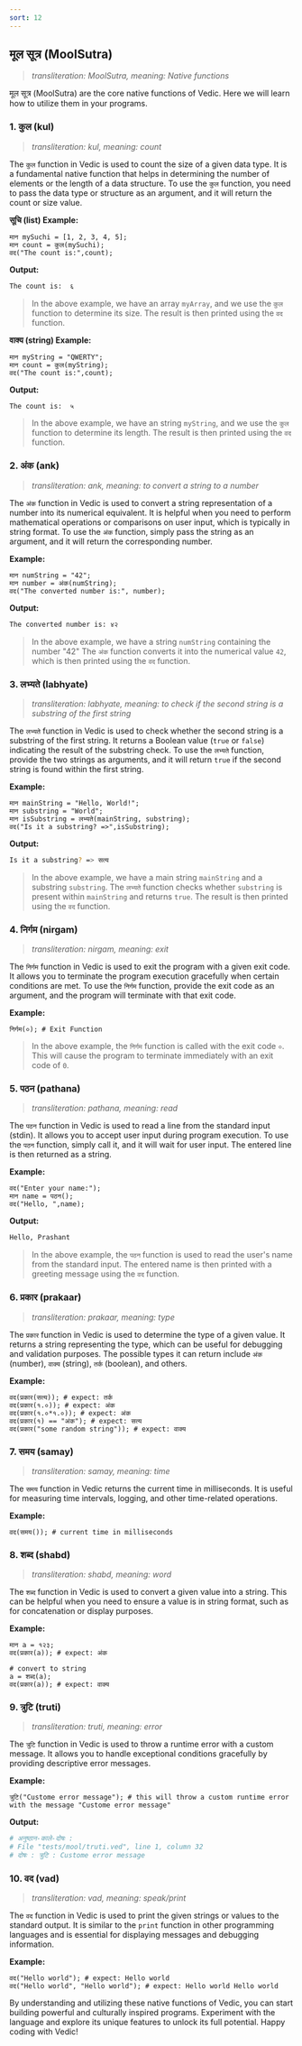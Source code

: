 ```yaml
---
sort: 12
---
```

## मूल सूत्र (MoolSutra)

>_transliteration: MoolSutra, meaning: Native functions_

मूल सूत्र (MoolSutra) are the core native functions of Vedic.
Here we will learn how to utilize them in your programs.

### 1. कुल (kul)

>_transliteration: kul, meaning: count_

The `कुल` function in Vedic is used to count the size of a given data type. It is a fundamental native function that helps in determining the number of elements or the length of a data structure. To use the `कुल` function, you need to pass the data type or structure as an argument, and it will return the count or size value.

**सूचि (list) Example:**
```ved
मान mySuchi = [1, 2, 3, 4, 5];
मान count = कुल(mySuchi);
वद("The count is:",count);
```

**Output:**
```bash
The count is:  ६
```

> In the above example, we have an array `myArray`, and we use the `कुल` function to determine its size. The result is then printed using the `वद` function.

**वाक्य (string) Example:**
```ved
मान myString = "QWERTY";
मान count = कुल(myString);
वद("The count is:",count);
```

**Output:**

```bash
The count is:  ५
```

> In the above example, we have an string `myString`, and we use the `कुल` function to determine its length. The result is then printed using the `वद` function.


### 2. अंक (ank)

>_transliteration: ank, meaning: to convert a string to a number_

The `अंक` function in Vedic is used to convert a string representation of a number into its numerical equivalent. It is helpful when you need to perform mathematical operations or comparisons on user input, which is typically in string format. To use the `अंक` function, simply pass the string as an argument, and it will return the corresponding number.

**Example:**
```ved
मान numString = "42";
मान number = अंक(numString);
वद("The converted number is:", number);
```

**Output:**
```bash
The converted number is: ४२
```

> In the above example, we have a string `numString` containing the number "42" The `अंक` function converts it into the numerical value `42`, which is then printed using the `वद` function.

### 3. लभ्यते (labhyate)

>_transliteration: labhyate, meaning: to check if the second string is a substring of the first string_

The `लभ्यते` function in Vedic is used to check whether the second string is a substring of the first string. It returns a Boolean value (`true` or `false`) indicating the result of the substring check. To use the `लभ्यते` function, provide the two strings as arguments, and it will return `true` if the second string is found within the first string.

**Example:**
```ved
मान mainString = "Hello, World!";
मान substring = "World";
मान isSubstring = लभ्यते(mainString, substring);
वद("Is it a substring? =>",isSubstring);
```

**Output:**
```bash
Is it a substring? => सत्य
```

> In the above example, we have a main string `mainString` and a substring `substring`. The `लभ्यते` function checks whether `substring` is present within `mainString` and returns `true`. The result is then printed using the `वद` function.

### 4. निर्गम (nirgam)

>_transliteration: nirgam, meaning: exit_

The `निर्गम` function in Vedic is used to exit the program with a given exit code. It allows you to terminate the program execution gracefully when certain conditions are met. To use the `निर्गम` function, provide the exit code as an argument, and the program will terminate with that exit code.

**Example:**
```ved
निर्गम(०); # Exit Function
```

> In the above example, the `निर्गम` function is called with the exit code `०`. This will cause the program to terminate immediately with an exit code of `0`.

### 5. पठन (pathana)

>_transliteration: pathana, meaning: read_

The `पठन` function in Vedic is used to read a line from the standard input (stdin). It allows you to accept user input during program execution. To use the `पठन` function, simply call it, and it will wait for user input. The entered line is then returned as a string.

**Example:**
```ved
वद("Enter your name:");
मान name = पठन(); 
वद("Hello, ",name);
```

**Output:**
```bash
Hello, Prashant
```

> In the above example, the `पठन` function is used to read the user's name from the standard input. The entered name is then printed with a greeting message using the `वद` function.

### 6. प्रकार (prakaar)

>_transliteration: prakaar, meaning: type_

The `प्रकार` function in Vedic is used to determine the type of a given value. It returns a string representing the type, which can be useful for debugging and validation purposes. The possible types it can return include `अंक` (number), `वाक्य` (string), `तर्क` (boolean), and others.

**Example:**
```ved
वद(प्रकार(सत्य)); # expect: तर्क
वद(प्रकार(१.०)); # expect: अंक
वद(प्रकार(१.०*१.०)); # expect: अंक
वद(प्रकार(१) == "अंक"); # expect: सत्य
वद(प्रकार("some random string")); # expect: वाक्य
```

### 7. समय (samay)

>_transliteration: samay, meaning: time_

The `समय` function in Vedic returns the current time in milliseconds. It is useful for measuring time intervals, logging, and other time-related operations.

**Example:**
```ved
वद(समय()); # current time in milliseconds
```

### 8. शब्द (shabd)

>_transliteration: shabd, meaning: word_

The `शब्द` function in Vedic is used to convert a given value into a string. This can be helpful when you need to ensure a value is in string format, such as for concatenation or display purposes.

**Example:**
```ved
मान a = १२३;
वद(प्रकार(a)); # expect: अंक

# convert to string
a = शब्द(a); 
वद(प्रकार(a)); # expect: वाक्य
```

### 9. त्रुटि (truti)

>_transliteration: truti, meaning: error_

The `त्रुटि` function in Vedic is used to throw a runtime error with a custom message. It allows you to handle exceptional conditions gracefully by providing descriptive error messages.

**Example:**
```ved
त्रुटि("Custome error message"); # this will throw a custom runtime error with the message "Custome error message"
```

**Output:**
```bash
# अनुष्ठान-काले-दोषः :
# File "tests/mool/truti.ved", line 1, column 32
# दोषः : त्रुटि : Custome error message
```

### 10. वद (vad)

>_transliteration: vad, meaning: speak/print_

The `वद` function in Vedic is used to print the given strings or values to the standard output. It is similar to the `print` function in other programming languages and is essential for displaying messages and debugging information.

**Example:**
```ved
वद("Hello world"); # expect: Hello world
वद("Hello world", "Hello world"); # expect: Hello world Hello world
```

By understanding and utilizing these native functions of Vedic, you can start building powerful and culturally inspired programs. Experiment with the language and explore its unique features to unlock its full potential. Happy coding with Vedic!